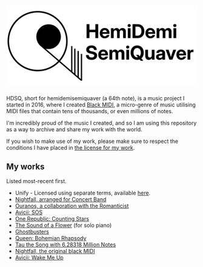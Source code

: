 # ![HemiDemiSemiQuaver](./HDSQ.png)

HDSQ, short for hemidemisemiquaver (a 64th note), is a music project I started
in 2016, where I created [Black MIDI](https://en.wikipedia.org/wiki/Black_MIDI),
a micro-genre of music utilising MIDI files that contain tens of thousands, or
even millions of notes.

I'm incredibly proud of the music I created, and so I am using this repository
as a way to archive and share my work with the world.

If you wish to make use of my work, please make sure to respect the conditions
I have placed in [the license for my work](./LICENSE.md).

## My works

Listed most-recent first.

* Unify - Licensed using separate terms, available [here](https://github.com/TheConvergenceProject/Unify).
* [Nightfall, arranged for Concert Band](./Nightfall/Concert%20Band/)
* [Ouranos, a collaboration with the Romanticist](./Ouranos/)
* [Avicii: SOS](./SOS/)
* [One Republic: Counting Stars](./Counting%20Stars/)
* [The Sound of a Flower](./The%20Sound%20of%20a%20Flower/) (for solo piano)
* [Ghostbusters](./Ghostbusters/)
* [Queen: Bohemian Rhapsody](./Boehmian%20Rhapsody/)
* [Tau the Song with 6.28318 Million Notes](./Tau/)
* [Nightfall, the original black MIDI](./Nightfall/Black%20MIDI/)
* [Avicii: Wake Me Up]()
